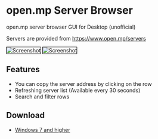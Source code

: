 # open.mp Server Browser
open.mp server browser GUI for Desktop (unofficial)

Servers are provided from https://www.open.mp/servers

<img style='border:1px solid #000000' src="https://i.ibb.co/2hCQN9g/Screenshot-8.png" alt="Screenshot">
<img style='border:1px solid #000000' src="https://i.ibb.co/GVT53zj/Screenshot-9.png" alt="Screenshot">

## Features
- You can copy the server address by clicking on the row
- Refreshing server list (Available every 30 seconds)
- Search and filter rows

## Download
- [Windows 7 and higher](https://github.com/adib-yg/openmp-server-browser/releases/download/v1.0-beta/omp-server-browser.exe)

